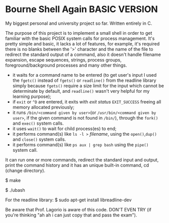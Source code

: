 # Bourne Shell Again BASIC VERSION
My biggest personal and university project so far. Written entirely in C.

The purpose of this project is to implement a small shell in order to get familiar 
with the basic POSIX system calls for process management. It's pretty simple
and basic, it lacks a lot of features, for example, it's required there is no blanks between 
the '>' character and the name of the file to redirect the standard output of a command, 
also it doesn't handle filename expansion, escape sequences, strings, process groups, 
foreground/background processes and many other things.

- it waits for a command name to be entered (to get user's input I used the `fgetc()` instead of `fgets()` or `readline()` from the readline library simply because `fgets()` require a size limit for the input which cannot be determinate by default, and `readline()` wasn't very helpful for my learning purpose);
- if `exit` or `^D` are entered, it exits with *exit status* `EXIT_SUCCESS` freeing all memory allocated previously;
- it runs `/bin/<command given by user>`(or `/usr/bin/<command given by user>`, if the given command is not found in `/bin/`), through the `fork()` and `exec()` system calls.
- it uses `wait()` to wait for child process(es) to end;
- it performs command(s) like `ls -l >` *filename*, using the `open()`,`dup()` and `close()` system calls.
- it performs command(s) like `ps aux | grep bash` using the `pipe()` system call. 

It can run one or more commands, redirect the standard input and output,
print the command history and it has an unique built-in command, cd 
(change directory).

$ make

$ ./ubash

For the readline library: $ sudo apt-get install libreadline-dev

Be aware that Prof. Lagorio is aware of this code. DON'T EVEN TRY (if you're thinking "ah ah i can just copy that and pass the exam").
